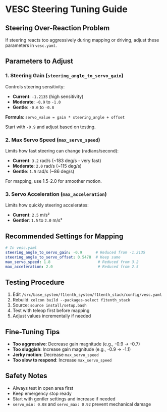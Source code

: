 # VESC Steering Tuning Guide

## Steering Over-Reaction Problem

If steering reacts too aggressively during mapping or driving, adjust these parameters in `vesc.yaml`.

## Parameters to Adjust

### 1. Steering Gain (`steering_angle_to_servo_gain`)

Controls steering sensitivity:
- **Current**: `-1.2135` (high sensitivity)
- **Moderate**: `-0.9` to `-1.0`
- **Gentle**: `-0.6` to `-0.8`

**Formula**: `servo_value = gain * steering_angle + offset`

Start with `-0.9` and adjust based on testing.

### 2. Max Servo Speed (`max_servo_speed`)

Limits how fast steering can change (radians/second):
- **Current**: `3.2` rad/s (~183 deg/s - very fast)
- **Moderate**: `2.0` rad/s (~115 deg/s)
- **Gentle**: `1.5` rad/s (~86 deg/s)

For mapping, use 1.5-2.0 for smoother motion.

### 3. Servo Acceleration (`max_acceleration`)

Limits how quickly steering accelerates:
- **Current**: `2.5` m/s²
- **Gentler**: `1.5` to `2.0` m/s²

## Recommended Settings for Mapping

```yaml
# In vesc.yaml
steering_angle_to_servo_gain: -0.9      # Reduced from -1.2135
steering_angle_to_servo_offset: 0.5478  # Keep same
max_servo_speed: 1.8                     # Reduced from 3.2
max_acceleration: 2.0                    # Reduced from 2.5
```

## Testing Procedure

1. Edit `/src/base_system/f1tenth_system/f1tenth_stack/config/vesc.yaml`
2. Rebuild: `colcon build --packages-select f1tenth_stack`
3. Source: `source install/setup.bash`
4. Test with teleop first before mapping
5. Adjust values incrementally if needed

## Fine-Tuning Tips

- **Too aggressive**: Decrease gain magnitude (e.g., -0.9 → -0.7)
- **Too sluggish**: Increase gain magnitude (e.g., -0.9 → -1.1)
- **Jerky motion**: Decrease `max_servo_speed`
- **Too slow to respond**: Increase `max_servo_speed`

## Safety Notes

- Always test in open area first
- Keep emergency stop ready
- Start with gentler settings and increase if needed
- `servo_min: 0.08` and `servo_max: 0.92` prevent mechanical damage
